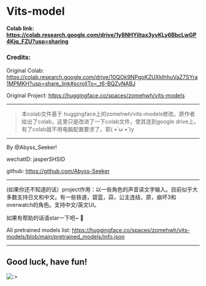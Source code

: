 # Vits-model

**Colab link: https://colab.research.google.com/drive/1y8NHYiItax3yvKLy6BbcLwGP4Kjq_FZU?usp=sharing**

### Credits: 

Original Colab: https://colab.research.google.com/drive/10QOk9NPgoKZUXkIhhuVaZ7SYra1MPMKH?usp=share_link#scrollTo=_t6-BQZvNABJ

Original Project: https://huggingface.co/spaces/zomehwh/vits-models

****

>本colab文件基于 huggingface上的zomehwh/vits-models修改。原作者给出了colab，这里只是改进了一下colab文件，使其连到google drive上。
>有了colab就不用电脑配置要求了。耶( •̀ ω •́ )y

****

By @Abyss_Seeker!

wechatID: jasperSHSID

github: https://github.com/Abyss-Seeker

****

(如果你还不知道的话）project作用：以一些角色的声音读文字输入。目前似乎大多数支持日文和中文。有一些铁道，碧蓝，蒜，公主连结，原，崩坏3和overwatch的角色。支持中文/英文UI。

如果有帮助的话请star一下吧~ 🌟



All pretrained models list: https://huggingface.co/spaces/zomehwh/vits-models/blob/main/pretrained_models/info.json

****
## Good luck, have fun!

![:>](https://github.com/Abyss-Seeker/Random-Resources/blob/main/%E3%81%88%E3%81%BC%E3%81%97_%E3%83%95%E3%82%A1%E3%83%97%E3%82%BF%E5%A7%AB_107376242_p0.gif?raw=true "Faputa gif by pixiv artist えぼし, artwork ID 107376242")
